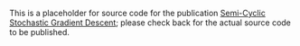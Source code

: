 This is a placeholder for source code for the publication
[Semi-Cyclic Stochastic Gradient Descent](https://arxiv.org/abs/1904.10120);
please check back for the actual source code to be published.
